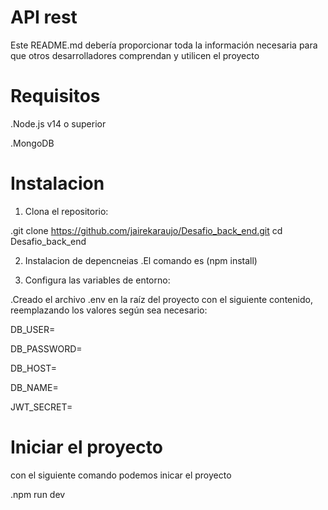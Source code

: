 
# API rest

Este README.md debería proporcionar toda la información necesaria para que otros desarrolladores comprendan y utilicen el proyecto

# Requisitos 
.Node.js v14 o superior

.MongoDB

# Instalacion

1. Clona el repositorio:

.git clone https://github.com/jairekaraujo/Desafio_back_end.git
cd Desafio_back_end

2. Instalacion de depencneias 
.El comando es (npm install)


3. Configura las variables de entorno:

.Creado el archivo .env en la raíz del proyecto con el siguiente contenido, reemplazando los valores según sea necesario:

DB_USER=

DB_PASSWORD=

DB_HOST=

DB_NAME=

JWT_SECRET=

# Iniciar el proyecto

con el siguiente comando podemos inicar el proyecto 

.npm run dev
